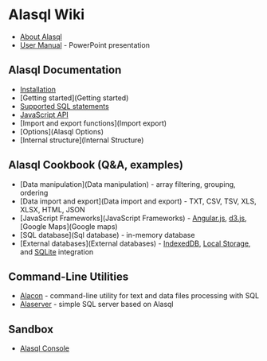 # Alasql Wiki

* [About Alasql](About)
* [User Manual](http://www.slideshare.net/AndreyGershun/alasql-manual-141220-1) - PowerPoint presentation

## Alasql Documentation
* [Installation](Installation)
* [Getting started](Getting started)
* [Supported SQL statements](Sql)
* [JavaScript API](Api)
* [Import and export functions](Import export)
* [Options](Alasql Options)
* [Internal structure](Internal Structure)

## Alasql Cookbook (Q&A, examples)
* [Data manipulation](Data manipulation) - array filtering, grouping, ordering
* [Data import and export](Data import and export) - TXT, CSV, TSV, XLS, XLSX, HTML, JSON 
* [JavaScript Frameworks](JavaScript Frameworks) - [Angular.js](Angular.js), [d3.js](d3.js), [Google Maps](Google maps)
* [SQL database](Sql database) - in-memory database
* [External databases](External databases) - [IndexedDB](IndexedDB), [Local Storage](LocalStorage), and [SQLite](SQLite) integration

## Command-Line Utilities
* [Alacon](Alacon) - command-line utility for text and data files processing with SQL
* [Alaserver](Alaserver) - simple SQL server based on Alasql

## Sandbox
* [Alasql Console](http://alasql.org/console/alaconsole.html)
